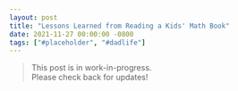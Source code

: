 ```yaml
---
layout: post
title: "Lessons Learned from Reading a Kids' Math Book"
date: 2021-11-27 00:00:00 -0800
tags: ["#placeholder", "#dadlife"]
---
```


> This post is in work-in-progress.\
> Please check back for updates!
